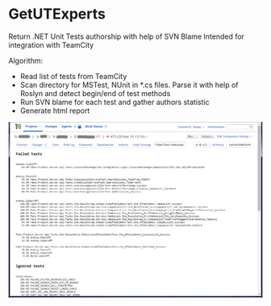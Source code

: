 # GetUTExperts
Return .NET Unit Tests authorship with help of SVN Blame
Intended for integration with TeamCity

Algorithm:
* Read list of tests from TeamCity
* Scan directory for MSTest, NUnit in *.cs files. Parse it with help of Roslyn and detect begin/end of test methods
* Run SVN blame for each test and gather authors statistic
* Generate html report

![TeamCity Report](https://github.com/azarkevich/GetUTExperts/blob/master/doc/GetUTExprts.png)
